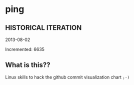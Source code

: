 # ping

## HISTORICAL ITERATION
2013-08-02

Incremented: 6635

## What is this?? 
Linux skills to hack the github commit visualization chart `;-)`

